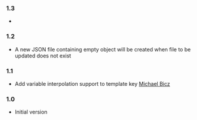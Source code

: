 ### 1.3
*

### 1.2
* A new JSON file containing empty object will be created when file to be updated does not exist

### 1.1
* Add variable interpolation support to template key [Michael Bicz](https://github.com/bemehow)

### 1.0
* Initial version
